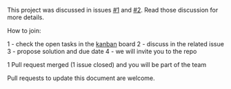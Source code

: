 This project was discussed in issues [#1][1] and [#2][2]. Read those discussion for more details.

[1]: https://github.com/fabriziobertoglio1987/hackathon-team/issues/1 
[2]: https://github.com/fabriziobertoglio1987/hackathon-team/issues/8

How to join:

1 - check the open tasks in the [kanban](https://github.com/fabriziobertoglio1987/hackathon-team/projects/2) board
2 - discuss in the related issue
3 - propose solution and due date
4 - we will invite you to the repo

1 Pull request merged (1 issue closed) and you will be part of the team

Pull requests to update this document are welcome.
